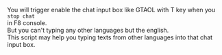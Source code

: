 You will trigger enable the chat input box like GTAOL with T key when you   
```stop chat```       
in F8 console.   
But you can't typing any other languages but the english.  
This script may help you typing texts from other languages into that chat input box.  
  
